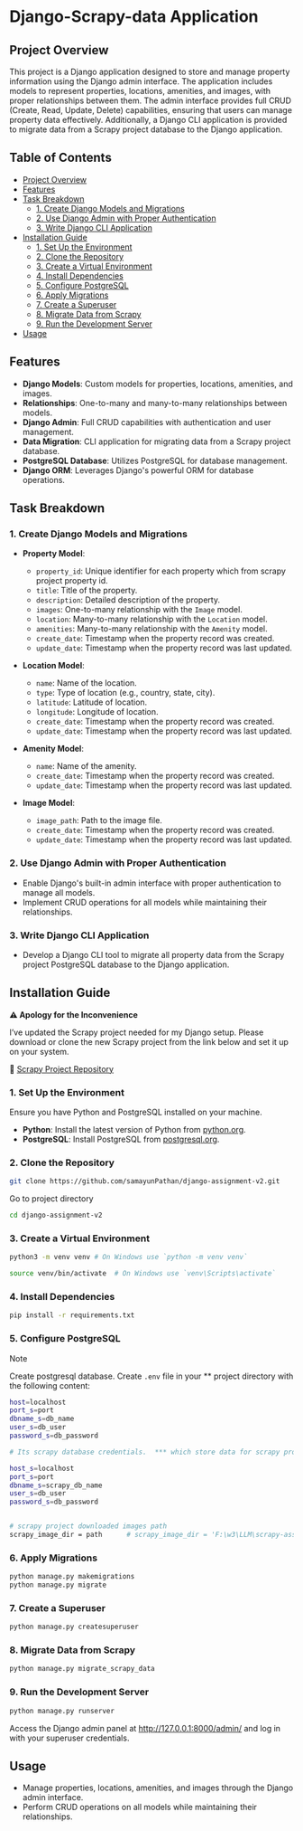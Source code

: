 # Django-Scrapy-data Application

## Project Overview

This project is a Django application designed to store and manage property information using the Django admin interface. The application includes models to represent properties, locations, amenities, and images, with proper relationships between them. The admin interface provides full CRUD (Create, Read, Update, Delete) capabilities, ensuring that users can manage property data effectively. Additionally, a Django CLI application is provided to migrate data from a Scrapy project database to the Django application.
## Table of Contents

- [Project Overview](#project-overview)
- [Features](#features)
- [Task Breakdown](#task-breakdown)
  - [1. Create Django Models and Migrations](#1-create-django-models-and-migrations)
  - [2. Use Django Admin with Proper Authentication](#2-use-django-admin-with-proper-authentication)
  - [3. Write Django CLI Application](#3-write-django-cli-application)
- [Installation Guide](#installation-guide)
  - [1. Set Up the Environment](#1-set-up-the-environment)
  - [2. Clone the Repository](#2-clone-the-repository)
  - [3. Create a Virtual Environment](#3-create-a-virtual-environment)
  - [4. Install Dependencies](#4-install-dependencies)
  - [5. Configure PostgreSQL](#5-configure-postgresql)
  - [6. Apply Migrations](#6-apply-migrations)
  - [7. Create a Superuser](#7-create-a-superuser)
  - [8. Migrate Data from Scrapy](#8-migrate-data-from-scrapy)
  - [9. Run the Development Server](#9-run-the-development-server)
- [Usage](#usage)
  
## Features

- **Django Models**: Custom models for properties, locations, amenities, and images.
- **Relationships**: One-to-many and many-to-many relationships between models.
- **Django Admin**: Full CRUD capabilities with authentication and user management.
- **Data Migration**: CLI application for migrating data from a Scrapy project database.
- **PostgreSQL Database**: Utilizes PostgreSQL for database management.
- **Django ORM**: Leverages Django's powerful ORM for database operations.

## Task Breakdown

### 1. Create Django Models and Migrations

- **Property Model**:
  - `property_id`: Unique identifier for each property which from scrapy project property id.
  - `title`: Title of the property.
  - `description`: Detailed description of the property.
  - `images`: One-to-many relationship with the `Image` model.
  - `location`: Many-to-many relationship with the `Location` model.
  - `amenities`: Many-to-many relationship with the `Amenity` model.
  - `create_date`: Timestamp when the property record was created.
  - `update_date`: Timestamp when the property record was last updated.

- **Location Model**:
  - `name`: Name of the location.
  - `type`: Type of location (e.g., country, state, city).
  - `latitude`: Latitude of location.
  - `longitude`: Longitude of location.
  - `create_date`: Timestamp when the property record was created.
  - `update_date`: Timestamp when the property record was last updated.

- **Amenity Model**:
  - `name`: Name of the amenity.
  - `create_date`: Timestamp when the property record was created.
  - `update_date`: Timestamp when the property record was last updated.

- **Image Model**:
  - `image_path`: Path to the image file.
  - `create_date`: Timestamp when the property record was created.
  - `update_date`: Timestamp when the property record was last updated.

### 2. Use Django Admin with Proper Authentication

- Enable Django's built-in admin interface with proper authentication to manage all models.
- Implement CRUD operations for all models while maintaining their relationships.

### 3. Write Django CLI Application

- Develop a Django CLI tool to migrate all property data from the Scrapy project PostgreSQL database to the Django application.


## Installation Guide

**⚠️ Apology for the Inconvenience**

I’ve updated the Scrapy project needed for my Django setup. Please download or clone the new Scrapy project from the link below and set it up on your system.

🔗 [Scrapy Project Repository](https://github.com/samayunPathan/scrapy-assignment-w3.git)



### 1. Set Up the Environment

Ensure you have Python and PostgreSQL installed on your machine.

- **Python**: Install the latest version of Python from [python.org](https://www.python.org/).
- **PostgreSQL**: Install PostgreSQL from [postgresql.org](https://www.postgresql.org/).

### 2. Clone the Repository

```bash
git clone https://github.com/samayunPathan/django-assignment-v2.git
```
Go to project directory
``` bash
cd django-assignment-v2
```
### 3. Create a Virtual Environment
```bash
python3 -m venv venv # On Windows use `python -m venv venv`
```
```bash
source venv/bin/activate  # On Windows use `venv\Scripts\activate`
```
### 4. Install Dependencies
``` bash 
pip install -r requirements.txt
```
### 5. Configure PostgreSQL

> [!NOTE]
>  Create postgresql database.
> Create `.env` file in your ** project directory with the following content:
  
```bash
host=localhost
port_s=port
dbname_s=db_name
user_s=db_user
password_s=db_password

# Its scrapy database credentials.  *** which store data for scrapy project.

host_s=localhost
port_s=port
dbname_s=scrapy_db_name
user_s=db_user
password_s=db_password


# scrapy project downloaded images path 
scrapy_image_dir = path      # scrapy_image_dir = 'F:\w3\LLM\scrapy-assignment-w3\images' ------- **** example 
```

### 6. Apply Migrations
``` bash
python manage.py makemigrations
python manage.py migrate
```
### 7. Create a Superuser
```bash
python manage.py createsuperuser
```

### 8. Migrate Data from Scrapy
```bash
python manage.py migrate_scrapy_data
```
### 9. Run the Development Server
```bash 
python manage.py runserver
```
Access the Django admin panel at http://127.0.0.1:8000/admin/ and log in with your superuser credentials.

## Usage
- Manage properties, locations, amenities, and images through the Django admin interface.
- Perform CRUD operations on all models while maintaining their relationships.
